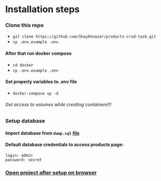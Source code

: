 # Installation steps

### Clone this repo
* `git clone https://github.com/Shaykhnazar/products-crud-task.git`
* `cp .env.example .env`

#### After that run docker compose
* `cd docker`
* `cp .env.example .env`
#### Set properly variables to .env file
* `docker-compose up -d`
###### Get access to volumes while creating containers!!!


### Setup database
#### Import database from `dump.sql` [file](https://github.com/Shaykhnazar/products-crud-task/blob/main/dump.sql)

#### Default database credentials to access products page:
```
login: admin
password: secret
```

### [Open project after setup on browser](http://127.0.0.1:8000)
